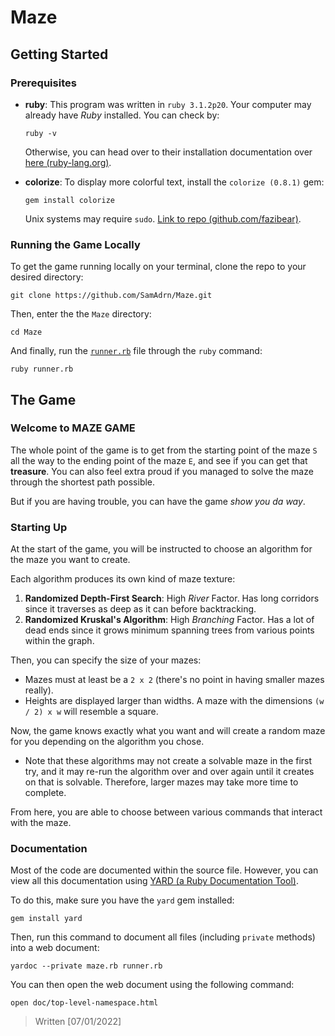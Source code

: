 # Maze
 
## Getting Started

### Prerequisites
* **ruby**: 
  This program was written in `ruby 3.1.2p20`. Your computer may already have *Ruby* installed. You can check by:
  ```
  ruby -v
  ```
  Otherwise, you can head over to their installation documentation over <a href="https://www.ruby-lang.org/en/documentation/installation/"     target="_blank">here (ruby-lang.org)</a>.

* **colorize**: 
  To display more colorful text, install the `colorize (0.8.1)` gem:
  ```
  gem install colorize
  ```
  Unix systems may require `sudo`. <a href="https://github.com/fazibear/colorize" target="_blank">Link to repo (github.com/fazibear)</a>.
  
### Running the Game Locally
To get the game running locally on your terminal, clone the repo to your desired directory:
```
git clone https://github.com/SamAdrn/Maze.git
```
Then, enter the the `Maze` directory:
```
cd Maze
```
And finally, run the [`runner.rb`](runner.rb) file through the `ruby` command:
```
ruby runner.rb
```

## The Game
### Welcome to **MAZE GAME**

The whole point of the game is to get from the starting point of the maze `S` all the way to the ending point of the maze `E`, and see if you can get that **treasure**. You can also feel extra proud if you managed to solve the maze through the shortest path possible.

But if you are having trouble, you can have the game *show you da way*.

### Starting Up
At the start of the game, you will be instructed to choose an algorithm for the maze you want to create.

Each algorithm produces its own kind of maze texture:
1. **Randomized Depth-First Search**: High *River* Factor. Has long corridors since it traverses as deep as it can before backtracking.
2. **Randomized Kruskal's Algorithm**: High *Branching* Factor. Has a lot of dead ends since it grows minimum spanning trees from various points within the graph.

Then, you can specify the size of your mazes:

* Mazes must at least be a `2 x 2` (there's no point in having smaller mazes really).
* Heights are displayed larger than widths. A maze with the dimensions `(w / 2) x w` will resemble a square.

Now, the game knows exactly what you want and will create a random maze for you depending on the algorithm you chose. 
*  Note that these algorithms may not create a solvable maze in the first try, and it may re-run the algorithm over and over again until it creates on that is solvable. Therefore, larger mazes may take more time to complete.

From here, you are able to choose between various commands that interact with the maze.

### Documentation

Most of the code are documented within the source file. However, you can view all this documentation using [YARD (a Ruby Documentation Tool)](https://yardoc.org/).

To do this, make sure you have the `yard` gem installed:
```
gem install yard
```

Then, run this command to document all files (including `private` methods) into a web document:
```
yardoc --private maze.rb runner.rb
```

You can then open the web document using the following command:
```
open doc/top-level-namespace.html 
```      

> Written [07/01/2022]
